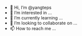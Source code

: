 - 👋 Hi, I’m @yangteps
- 👀 I’m interested in ...
- 🌱 I’m currently learning ...
- 💞️ I’m looking to collaborate on ...
- 📫 How to reach me ...

<!---
yangteps/yangteps is a ✨ special ✨ repository because its `README.md` (this file) appears on your GitHub profile.
You can click the Preview link to take a look at your changes.
--->
